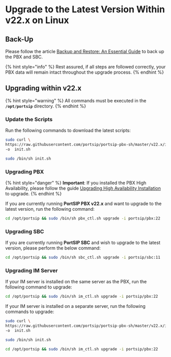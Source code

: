 # Upgrade to the Latest Version Within v22.x on Linux

## Back-Up

Please follow the article [Backup and Restore: An Essential Guide](https://support.portsip.com/portsip-pbx/portsip-pbx-administration-guide/backup-and-restore) to back up the PBX and SBC.

{% hint style="info" %}
Rest assured, if all steps are followed correctly, your PBX data will remain intact throughout the upgrade process.
{% endhint %}

## Upgrading within v22.x

{% hint style="warning" %}
All commands must be executed in the **`/opt/portsip`** directory.
{% endhint %}

### Update the Scripts

Run the following commands to download the latest scripts:

```sh
sudo curl \
https://raw.githubusercontent.com/portsip/portsip-pbx-sh/master/v22.x/init.sh  \
-o  init.sh
```

```sh
sudo /bin/sh init.sh
```

### Upgrading PBX

{% hint style="danger" %}
**Important**: If you installed the PBX High Availability, please follow the guide [Upgrading High Availability Installation](../../../high-availability-v22.x/) to upgrade.
{% endhint %}

If you are currently running **PortSIP PBX v22.x** and want to upgrade to the latest version, run the following command:

```sh
cd /opt/portsip && sudo /bin/sh pbx_ctl.sh upgrade -i portsip/pbx:22
```

### Upgrading SBC

If you are currently running **PortSIP SBC** and wish to upgrade to the latest version, please perform the below command:

```sh
cd /opt/portsip && sudo /bin/sh sbc_ctl.sh upgrade -i portsip/sbc:11
```

### Upgrading IM Server

If your IM server is installed on the same server as the PBX, run the following command to upgrade:

```sh
cd /opt/portsip && sudo /bin/sh im_ctl.sh upgrade -i portsip/pbx:22
```

If your IM server is installed on a separate server, run the following commands to upgrade:

```sh
sudo curl \
https://raw.githubusercontent.com/portsip/portsip-pbx-sh/master/v22.x/init.sh  \
-o  init.sh
```

```sh
sudo /bin/sh init.sh
```

```sh
cd /opt/portsip && sudo /bin/sh im_ctl.sh upgrade -i portsip/pbx:22
```

